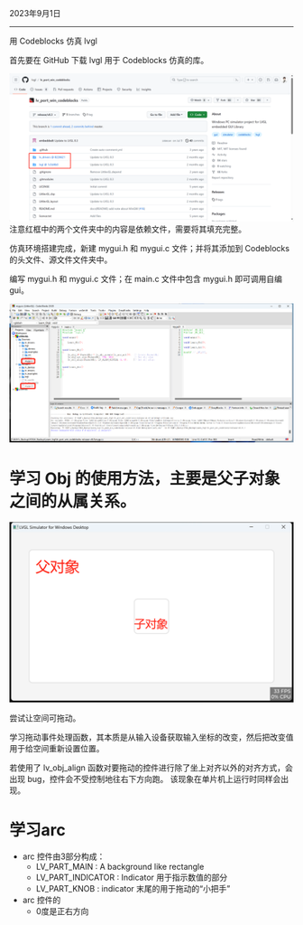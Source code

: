 2023年9月1日

---

用 Codeblocks 仿真 lvgl

首先要在 GitHub 下载 lvgl 用于 Codeblocks 仿真的库。

![](/pics/1.png)
注意红框中的两个文件夹中的内容是依赖文件，需要将其填充完整。

仿真环境搭建完成，新建 mygui.h 和 mygui.c 文件；并将其添加到 Codeblocks 的头文件、源文件文件夹中。

编写 mygui.h 和 mygui.c 文件；在 main.c 文件中包含 mygui.h 即可调用自编 gui。

![](pics/2.png)

# 学习 Obj 的使用方法，主要是父子对象之间的从属关系。
![](pics/3.png)

尝试让空间可拖动。

学习拖动事件处理函数，其本质是从输入设备获取输入坐标的改变，然后把改变值用于给空间重新设置位置。

若使用了 lv_obj_align 函数对要拖动的控件进行除了坐上对齐以外的对齐方式，会出现 bug，控件会不受控制地往右下方向跑。
该现象在单片机上运行时同样会出现。

# 学习arc

- arc 控件由3部分构成：
  - LV_PART_MAIN : A background like rectangle
  - LV_PART_INDICATOR : Indicator 用于指示数值的部分
  - LV_PART_KNOB : indicator 末尾的用于拖动的“小把手”
- arc 控件的
  - 0度是正右方向